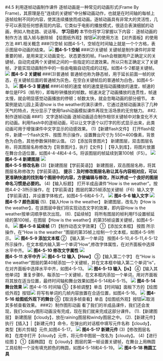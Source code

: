 #4.5 利用逐帧动画制作课件
逐帧动画是一种常见的动画形式(Frame By Frame)，其原理是在"连续的关键帧"中分解动画动作，也就是在时间轴的每帧上逐帧绘制不同的内容，使其连续播放而成动画。逐帧动画具有非常大的灵活性，几乎可以表现任何想表现的内容。它类似于电影的播放模式，很适合表演细腻的动画，例如人物走路、说话等。
**学习目的**
本节你将学习掌握以下内容： 
逐帧动画的制作方法
插入帧与删除帧
【绘图纸外观】按钮![](/assets/4-5-43.jpg)的使用方法
【对齐面板】的使用方法
##1.相关概念
###(1)空帧
如图4-5-1，空帧在时间轴上就是一个个方格，表示图层中动画的结束。
![](/assets/4-5-1.png)
**图4-5-1 空帧**
###(2)关键帧
关键帧是制作课件时非常重要的帧，是用来定义动画变化、状态更改的帧。Flash会根据用户正确定义的关键帧，自动完成两个关键帧之间的一些指定的过渡效果。所以只有正确定义了关键帧，才能实现动画制作中的一些由电脑自动完成的过程。如图4-5-2都是关键帧。
![](/assets/4-5-2.png)
**图4-5-2 关键帧**
###(3)普通帧
普通帧也称为静态帧，用于延长前面一帧的状态，在关键帧后面的普通帧为灰色，在空白关键帧后的普通帧为白色，如图4-5-3。
![](/assets/4-5-3.png)
**图4-5-3 普通帧**
###(4)帧的速度
帧的速度是指动画播放的速度，帧速的单位是FPS（帧/秒），即每秒钟播放的帧数。帧速决定了动画播放的连贯性，帧速太慢，就会明显感觉动画播放的停顿；帧数太快，就会忽略动画的部分细节。
本案例是幼儿园上英语how is the weather的演示课件，它通过逐帧动画演示了几种天气的特点，充分显示了使用flash动画模拟课件再现生活场景的无穷魅力。
##2.制作逐帧动画
###1）文字逐帧动画
逐帧动画适合制作相邻关键帧中对象变化不大的动画。利用flash中的逐帧动画，可以让文字逐个以打字的形式显示出来，此类动画可用于增强课件中文字显示的动感效果。
(1)【新建flash文件】  打开flash软件，新建一个flash文件、按图 所示操作，设置舞台尺寸为 550×400像素，背景色为白色，其他参数保持默认值。
(2)【添加背景图片】  新建图层，双击图层名称，将其图层名称修改为【背景图片】，执行【文件】|【导入到库】，将图片放置在舞台合适位置，如图4-4-4和4-4-5。将该图层的帧延续到第100帧（F5）。
![](/assets/4-5-4.png)
**图4-5-4 新建图层**
![](/assets/4-5-44.png)            
**图4-5-5 修改名称**
(3)【新建图层【学前英语】】  新建图层，双击图层名称，将其图层名称修改为【学前英语】。
**提示：及时修改图层名称让其与内容相对应，可以更准确快速的找到每个图层中的内容，方便编辑与修改，所以养成一个良好的图层命名习惯是必要的。**
(4)【输入标题】  打开半成品课件“How is the weather”。按图4.4-2-3所示操作，在【学前英语】图层的第25帧添加关键帧（F6）输入文字【学前英语】，并设置字体格式，如图4-5-6和4-5-7。
![](/assets/4-5-5.png)
**图4-5-6  输入文字**
![](/assets/4-5-6.png)            
**图4-5-7 颜色面板**
(5).【输入How is the weather】  新建图层，改名为【How is the weather】，在该图层中我们将实现动态文字的效果，即内容How is the weather按单词顺序依次出现。
(6).【延续帧】  将所有图层的帧利用F5设置帧延续的第100帧，在图层【How is the weather】的第35帧设置关键帧，如图4-5-8。
![](/assets/4-5-7.png)
**图4-5-8 延续帧**
(7)【制作动态文字效果】
①【添加文本框】  按图 所示操作，在“How is the weather ”图层的第35帧上绘制一个文本框，如图4-5-9所示。
![](/assets/4-5-8.png)
**图4-5-9 添加文本框**
② 【输入第一个单词】  按图4-5-10,4-5-11,4-5-12所示操作，在文本框内输入第一个单词“How”,修改字体属性，在对齐面板中选择水平中齐。
![](/assets/4-5-9.png)
**图4-5-10 修改文字属性**
![](/assets/4-5-10.png)             
**图4-5-11 水平中齐**
![](/assets/4-5-11.png)
**图4-5-12 输入【How】**
③【输入第二个字】  在“How is the weather”图层的第40帧添加一个关键帧，并在文本框中输入第二个单词“is”，在对齐面板中选择水平中齐，如图4-5-13。
![](/assets/4-5-12.png)
**图4-5-13 输入【is】**
④【输入其他单词】  重复步骤6，每添加一个关键帧，在文本框内添加一个单词，用对齐面板将其放在适当位置，最终时间轴和舞台效果如图4-5-14和4-5-15。
![](/assets/4-5-13.png)
**图4-5-14 舞台效果**
![](/assets/4-5-14.png)
图4-4-15 时间轴
⑤【多帧调整】单击【时间轴】面板下方的【绘图纸外观】按钮![](/assets/4-5-15.png)
将写有单词的几帧内容放置在合适位置，如图4-5-16。
![](/assets/4-5-16.png)
**图4-5-16 绘图纸外观下的舞台**
⑥【取消多帧查看】单击【绘图纸外观】按钮![](/assets/4-5-45.jpg)取消其多帧查看效果。
###2）制作图形动画
看了我们的半成品课件，我们还会发现，我们cloudy图形动画没有完成，现在我们就来完成这部分课件。
(1).【新建图层】  新建图层【cloudy】，放在raining图层和windy图层之中。
(2).【新建元件】执行【插入】|【新建元件】命令，在弹出的对话框中填写元件名称【cloudy】，类型【影片剪辑】元件,如图4-5-17。
![](/assets/4-5-17.png)
**图4-5-17 新建元件**
(3)【修改图层名称】  在库中打开【cloudy】元件，将元件中图层一改名为【cloudy】。
(4)【进行绘图 】
①【画椭圆】  在【cloudy】图层的第一帧设置关键帧，在舞台上用椭圆工具绘制一个没有填充颜色的椭圆，如图4-5-18和4-5-19。
![](/assets/4-5-18.png)
**图4-5-18  椭圆工具**








